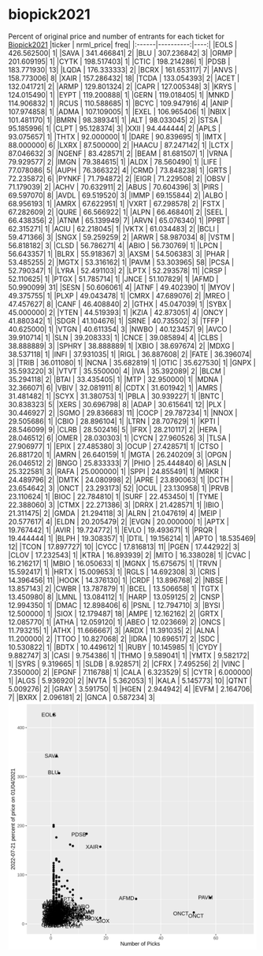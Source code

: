 # biopick2021
Percent of original price and number of entrants for each ticket for [Biopick2021](https://twitter.com/hashtag/Biopick2021)
|ticker | nrml_price| freq|
|:------|----------:|----:|
|EOLS   | 426.562500|    1|
|SAVA   | 341.466841|    2|
|BLU    | 307.236842|    3|
|ORMP   | 201.609195|    1|
|CYTK   | 198.517403|    1|
|CTIC   | 198.214286|    1|
|PDSB   | 183.771930|   13|
|LQDA   | 176.333333|    2|
|BCRX   | 161.653117|    7|
|ANVS   | 158.773006|    8|
|XAIR   | 157.286432|   18|
|TCDA   | 133.054393|    2|
|ACET   | 132.041721|    2|
|ARMP   | 129.801324|    2|
|CAPR   | 127.005348|    3|
|KRYS   | 124.015490|    1|
|EYPT   | 119.200888|    1|
|GERN   | 119.018405|    1|
|MNKD   | 114.906832|    1|
|RCUS   | 110.588685|    1|
|BCYC   | 109.947916|    4|
|ANIP   | 107.974858|    1|
|ADMA   | 107.109005|    1|
|EXEL   | 106.965406|    1|
|NBIX   | 101.481170|    1|
|BMRN   |  98.389341|    1|
|ALT    |  98.033045|    2|
|STSA   |  95.185996|    1|
|CLPT   |  95.128374|    3|
|XXII   |  94.444444|    2|
|APLS   |  93.075657|    1|
|THTX   |  92.000000|    1|
|DARE   |  90.839695|    1|
|IMTX   |  88.000000|    6|
|LXRX   |  87.500000|    2|
|HAACU  |  87.247142|    1|
|LCTX   |  87.046632|    3|
|NGENF  |  83.428571|    2|
|BEAM   |  81.681507|    1|
|VRNA   |  79.929577|    2|
|IMGN   |  79.384615|    1|
|ALDX   |  78.560490|    1|
|LIFE   |  77.078086|    5|
|AUPH   |  76.366322|    4|
|CRMD   |  73.848238|    1|
|GRTS   |  72.235872|    6|
|PYNKF  |  71.794872|    2|
|EIGR   |  71.229508|    2|
|OBSV   |  71.179039|    2|
|ACHV   |  70.632911|    2|
|ABUS   |  70.604396|    3|
|PIRS   |  69.597070|    8|
|AVDL   |  69.519520|    3|
|IMMP   |  69.155844|    2|
|ALBO   |  68.956193|    1|
|AMRX   |  67.622951|    1|
|VXRT   |  67.298578|    2|
|FSTX   |  67.282609|    2|
|QURE   |  66.566922|    1|
|ALPN   |  66.468401|    2|
|SEEL   |  66.438356|    2|
|ATNM   |  65.139949|    7|
|ARVN   |  65.076340|    1|
|PPBT   |  62.315271|    1|
|ACIU   |  62.218045|    1|
|VKTX   |  61.034483|    2|
|BCLI   |  59.471366|    3|
|SNGX   |  59.259259|    2|
|ARWR   |  58.987034|    8|
|VSTM   |  56.818182|    3|
|CLSD   |  56.786271|    4|
|ABIO   |  56.730769|    1|
|LPCN   |  56.643357|    1|
|BLRX   |  55.918367|    3|
|AXSM   |  54.506383|    3|
|PHAR   |  53.485255|    2|
|MGTX   |  53.316162|    1|
|PAVM   |  53.303965|   58|
|PCSA   |  52.790347|    1|
|LYRA   |  52.491103|    2|
|LPTX   |  52.293578|   11|
|CRSP   |  52.110625|    1|
|PTGX   |  51.785714|    1|
|JNCE   |  51.107829|    1|
|AFMD   |  50.990099|   31|
|SESN   |  50.606061|    4|
|ATNF   |  49.402390|    1|
|MYOV   |  49.375755|    1|
|PLXP   |  49.043478|    1|
|CMRX   |  47.689076|    2|
|MREO   |  47.457627|    8|
|CANF   |  46.408840|    2|
|GTHX   |  45.047039|    1|
|SYBX   |  45.000000|    2|
|YTEN   |  44.519393|    1|
|KZIA   |  42.873051|    4|
|ONCY   |  41.880342|    1|
|SDGR   |  41.104676|    1|
|SRNE   |  40.735502|    3|
|TFFP   |  40.625000|    1|
|VTGN   |  40.611354|    3|
|NWBO   |  40.123457|    9|
|AVCO   |  39.910714|    1|
|SLN    |  39.208333|    1|
|CNCE   |  39.085894|    4|
|CLBS   |  38.888889|    3|
|SPHRY  |  38.888889|    1|
|XBIO   |  38.697674|    2|
|MDXG   |  38.537118|    1|
|INFI   |  37.931035|    1|
|RIGL   |  36.887608|    2|
|FATE   |  36.396074|    3|
|TRIB   |  36.011080|    1|
|NCNA   |  35.682819|    1|
|OTIC   |  35.627530|    1|
|GNPX   |  35.593220|    3|
|VTVT   |  35.550000|    4|
|IVA    |  35.392089|    2|
|BLCM   |  35.294118|    2|
|BTAI   |  33.435405|    1|
|MTP    |  32.950000|    1|
|MDNA   |  32.366071|    6|
|VBIV   |  32.081911|    8|
|CDTX   |  31.601942|    1|
|AMRS   |  31.481482|    1|
|SCYX   |  31.380753|    1|
|PBLA   |  30.939227|    1|
|BNTC   |  30.838323|    5|
|XERS   |  30.696798|    8|
|ADAP   |  30.615641|   12|
|PLX    |  30.446927|    2|
|SGMO   |  29.836683|   11|
|COCP   |  29.787234|    1|
|NNOX   |  29.505686|    1|
|CBIO   |  28.896104|    1|
|LTRN   |  28.707629|    1|
|KPTI   |  28.546099|    9|
|CLRB   |  28.502416|    5|
|IFRX   |  28.210117|    2|
|HEPA   |  28.046512|    6|
|OMER   |  28.030303|    1|
|CYCN   |  27.960526|    3|
|TLSA   |  27.906977|    1|
|EPIX   |  27.485380|    3|
|OCUP   |  27.428571|    1|
|CTSO   |  26.881720|    1|
|AMRN   |  26.640159|    1|
|MGTA   |  26.240209|    3|
|OPGN   |  26.046512|    2|
|BNGO   |  25.833333|    7|
|PHIO   |  25.444840|    6|
|ASLN   |  25.322581|    3|
|RAFA   |  25.000000|    1|
|SPPI   |  24.855491|    1|
|MRKR   |  24.489796|    2|
|DMTK   |  24.080998|    2|
|APRE   |  23.890063|    1|
|DCTH   |  23.654642|    3|
|ONCT   |  23.293173|   52|
|OCUL   |  23.130958|    1|
|PRVB   |  23.110624|    1|
|BIOC   |  22.784810|    1|
|SURF   |  22.453450|    1|
|TYME   |  22.388060|    3|
|CTMX   |  22.271386|    3|
|DRRX   |  21.428571|    1|
|IBIO   |  21.311475|    2|
|GMDA   |  21.294118|    3|
|ALRN   |  21.047619|    4|
|MEIP   |  20.577617|    4|
|ELDN   |  20.205479|    2|
|EVGN   |  20.000000|    1|
|APTX   |  19.767442|    1|
|AVIR   |  19.724772|    1|
|EVLO   |  19.493671|    1|
|PRQR   |  19.444444|    1|
|BLPH   |  19.308357|    1|
|DTIL   |  19.156214|    1|
|APTO   |  18.535469|   12|
|TCON   |  17.897727|   10|
|CYCC   |  17.816813|   11|
|PGEN   |  17.442922|    3|
|CLOV   |  17.232543|    1|
|KTRA   |  16.893939|    2|
|MITO   |  16.338028|    1|
|CVAC   |  16.216217|    1|
|MBIO   |  16.050633|    1|
|MGNX   |  15.675675|    1|
|TRVN   |  15.592417|    1|
|HRTX   |  15.009653|    1|
|RGLS   |  14.692308|    3|
|CRIS   |  14.396456|   11|
|HOOK   |  14.376130|    1|
|CRDF   |  13.896768|    2|
|NBSE   |  13.857143|    2|
|CWBR   |  13.787879|    1|
|BCEL   |  13.506658|    1|
|TGTX   |  13.450980|    8|
|LMNL   |  13.084112|    1|
|HARP   |  13.059125|    2|
|CNSP   |  12.994350|    1|
|DMAC   |  12.898406|    6|
|PSNL   |  12.794710|    3|
|BYSI   |  12.500000|    1|
|SIOX   |  12.179487|   18|
|AMPE   |  12.162162|    2|
|GRTX   |  12.085770|    1|
|ATHA   |  12.059120|    1|
|ABEO   |  12.023669|    2|
|ONCS   |  11.793215|    1|
|ATHX   |  11.666667|    3|
|ARDX   |  11.391035|    2|
|ALNA   |  11.200000|    2|
|TTOO   |  10.827068|    2|
|IDRA   |  10.696517|    2|
|SDC    |  10.530822|    1|
|BDTX   |  10.449612|    1|
|RUBY   |  10.145985|    1|
|CYDY   |   9.882747|    3|
|CASI   |   9.754386|    1|
|THMO   |   9.589041|    1|
|YMTX   |   9.582172|    1|
|SYRS   |   9.319665|    1|
|SLDB   |   8.928571|    2|
|CFRX   |   7.495256|    2|
|VINC   |   7.350000|    2|
|EPGNF  |   7.116788|    1|
|CALA   |   6.323529|    5|
|CYTR   |   6.000000|    1|
|ALGS   |   5.936920|    2|
|NVTA   |   5.362053|    1|
|KALA   |   5.145773|   10|
|QTNT   |   5.009276|    2|
|GRAY   |   3.591750|    1|
|HGEN   |   2.944942|    4|
|EVFM   |   2.164706|    7|
|BXRX   |   2.096181|    2|
|GNCA   |   0.587234|    3|
![retvspicks](biopicks.png?raw=true)
